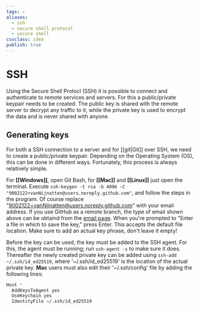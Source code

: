 ```yaml
---
tags: ✍️
aliases: 
  - ssh
  - secure shell protocol
  - secure shell
cssclass: idea
publish: true
---
```

# SSH
Using the Secure Shell Protocl (SSH) it is possible to connect and authenticate to remote services and servers. For this a public/private keypair needs to be created. The public key is shared with the remote server to decrypt any traffic to it, while the private key is used to encrypt the data and is never shared with anyone.

## Generating keys
For both a SSH connection to a server and for [[git|Git]] over SSH, we need to create a public/private keypair. Depending on the Operating System (OS), this can be done in different ways. Fortunately, this process is always relatively simple.

For **[[Windows]]**, open Git Bash, for **[[Mac]]** and **[[Linux]]** just open the terminal. Execute `ssh-keygen -t rsa -b 4096 -C "9002122+vanNijnatten@users.noreply.github.com"`, and follow the steps in the program. Of course replace "9002122+vanNijnatten@users.noreply.github.com" with your email address. If you use GitHub as a remote branch, the type of email shown above can be obtaind from the [email page](https://github.com/settings/emails).
When you're prompted to "Enter a file in which to save the key," press Enter. This accepts the default file location. Make sure to add an actual key phrase, don't leave it empty!

Before the key can be used, the key must be added to the SSH agent. For this, the agent must be running; run `ssh-agent -s` to make sure it does. Thereafter the newly created private key can be added using `ssh-add ~/.ssh/id_ed25519`, where '~/.ssh/id_ed25519' is the location of the actual private key.
**Mac** users must also edit their '~/.ssh/config' file by adding the following lines:
```BASH
Host *
  AddKeysToAgent yes
  UseKeychain yes
  IdentityFile ~/.ssh/id_ed25519
```
